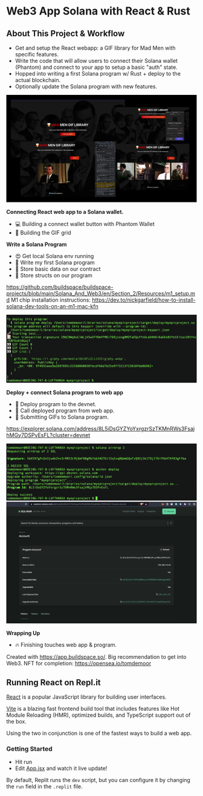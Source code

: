 # Web3 App Solana with React & Rust

## About This Project & Workflow
* Get and setup the React webapp: a GIF library for Mad Men with specific features.
* Write the code that will allow users to connect their Solana wallet (Phantom) and connect to your app to setup a basic "auth" state.
* Hopped into writing a first Solana program w/ Rust + deploy to the actual blockchain.
* Optionally update the Solana program with new features.

<img src="assets/overview.jpg" />

**Connecting React web app to a Solana wallet.**
* 💻 Building a connect wallet button with Phantom Wallet
* 🌈 Building the GIF grid

**Write a Solana Program**
* 😍 Get local Solana env running
* 🚀 Write my first Solana program
* 🤠 Store basic data on our contract
* 🍿 Store structs on our program

https://github.com/buildspace/buildspace-projects/blob/main/Solana_And_Web3/en/Section_2/Resources/m1_setup.md
M1 chip installation instructions: https://dev.to/nickgarfield/how-to-install-solana-dev-tools-on-an-m1-mac-kfn

<img src="assets/1.png" />

**Deploy + connect Solana program to web app**
* 🔌 Deploy program to the devnet.
* 🔎 Call deployed program from web app.
* 🎨 Submitting GIFs to Solana program.

https://explorer.solana.com/address/8L5iDsGYZYoYxrgzrSzTKMnRWs3FsajhMGy7DSPvEsFL?cluster=devnet

<img src="assets/2.png" />
<img src="assets/3.png" />

**Wrapping Up**
* 🔥 Finishing touches web app & program.

Created with https://app.buildspace.so/. Big recommendation to get into Web3.
NFT for completion: https://opensea.io/tomdemoor

## Running React on Repl.it

[React](https://reactjs.org/) is a popular JavaScript library for building user interfaces.

[Vite](https://vitejs.dev/) is a blazing fast frontend build tool that includes features like Hot Module Reloading (HMR), optimized builds, and TypeScript support out of the box.

Using the two in conjunction is one of the fastest ways to build a web app.

### Getting Started
- Hit run
- Edit [App.jsx](#src/App.jsx) and watch it live update!

By default, Replit runs the `dev` script, but you can configure it by changing the `run` field in the `.replit` file.
